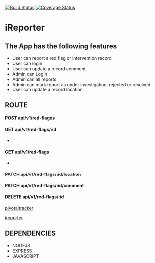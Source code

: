 [![Build Status](https://travis-ci.com/charlesinto/iReporter.svg?branch=develop)](https://travis-ci.com/charlesinto/iReporter) [![Coverage Status](https://coveralls.io/repos/github/charlesinto/iReporter/badge.svg?branch=develop)](https://coveralls.io/github/charlesinto/iReporter?branch=develop)

# iReporter

## The App has the following features
* User can report a red flag or intervention record
* User can login
* User can update a record comment
* Admin can Login
* Admin can all reports
* Admin can mark report as under investigation,  rejected or resolved
* User can update a record location

## ROUTE
#### POST api/v1/red-flages

#### GET api/v1/red-flags/:id
* 

#### GET api/v1/red-flags
* 

#### PATCH api/v1/red-flags/:id/location

#### PATCH api/v1/red-flags/:id/comment

#### DELETE api/v1/red-flags/:id

[pivotaltracker](https://www.pivotaltracker.com/n/projects/2227592)

[ireporter](http://ireporters.herokuapp.com)

## DEPENDENCIES
* NODEJS
* EXPRESS
* JAVASCRIPT
